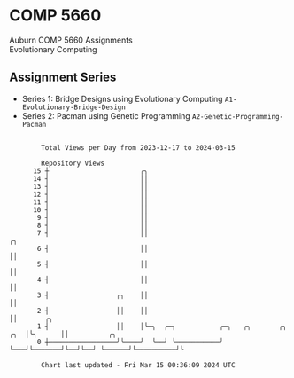 # COMP 5660
Auburn COMP 5660 Assignments  
Evolutionary Computing

## Assignment Series
- Series 1: Bridge Designs using Evolutionary Computing `A1-Evolutionary-Bridge-Design`
- Series 2: Pacman using Genetic Programming `A2-Genetic-Programming-Pacman`

```

        Total Views per Day from 2023-12-17 to 2024-03-15

        Repository Views
      15 ┼                       ╭╮
      14 ┤                       ││
      13 ┤                       ││
      12 ┤                       ││
      11 ┤                       ││
      10 ┤                       ││
       9 ┤                       ││
       8 ┤                       ││
       7 ┤                       ││                                         ╭╮
       6 ┤                       ││                                         ││
       5 ┤                       ││                                         ││
       4 ┤                       ││                                         ││
       3 ┤                 ╭╮    ││                                         ││
       2 ┤                 ││    ││                                         ││       ╭╮
       1 ┤                 ││    │╰─╮  ╭─╮           ╭─╮   ╭╮       ╭╮  ╭╮  │╰╮      ││          ╭╮
       0 ┼─────────────────╯╰────╯  ╰──╯ ╰───────────╯ ╰───╯╰───────╯╰──╯╰──╯ ╰──────╯╰──────────╯╰

        Chart last updated - Fri Mar 15 00:36:09 2024 UTC
        
```
